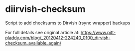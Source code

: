 # diirvish-checksum
Script to add checksums to Dirvish (rsync wrapper) backups

For full details see original article at: https://www.pitt-pladdy.com/blog/_20120412-224240_0100_dirvish-checksum_available_again/

